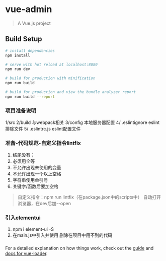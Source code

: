 # vue-admin

> A Vue.js project

## Build Setup

``` bash
# install dependencies
npm install

# serve with hot reload at localhost:8080
npm run dev

# build for production with minification
npm run build

# build for production and view the bundle analyzer report
npm run build --report
```

### 项目准备说明
1/src
2/build  与webpack相关
3/config   本地服务器配置
4/ .eslintignore  eslint排除文件
5/ .eslintrc.js  eslint配置文件
### 准备-代码规范-自定义指令lintfix
1. 结尾没有；
2. 必须用全等
3. 不允许出现未使用的变量
4. 不允许出现一个以上空格
5. 字符串使用单引号
6. 关键字/函数后要加空格

>自定义指令：npm run lintfix（在package.json中的scripts中）
>自动打开浏览器，在dev后加--open

### 引入elementui
1. npm i element-ui -S
2. 在main.js中引入并使用
删除在项目中用不到的代码

### 






For a detailed explanation on how things work, check out the [guide](http://vuejs-templates.github.io/webpack/) and [docs for vue-loader](http://vuejs.github.io/vue-loader).
